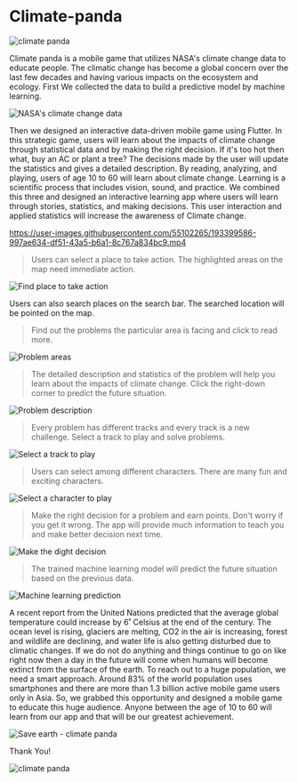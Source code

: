# Climate-panda
![climate panda](https://user-images.githubusercontent.com/55102265/193399322-73320ae4-ad15-4d25-a723-e4efe957477b.png)

Climate panda is a mobile game that utilizes NASA's climate change data to educate people. The climatic change has become a global concern over the last few decades and having various impacts on the ecosystem and ecology. First We collected the data to build a predictive model by machine learning.

![NASA's climate change data](https://user-images.githubusercontent.com/55102265/193399460-abd1940e-0e32-41c6-9b84-0c5418526475.png)

Then we designed an interactive data-driven mobile game using Flutter. In this strategic game, users will learn about the impacts of climate change through statistical data and by making the right decision. If it's too hot then what, buy an AC or plant a tree? The decisions made by the user will update the statistics and gives a detailed description. By reading, analyzing, and playing, users of age 10 to 60 will learn about climate change. Learning is a scientific process that includes vision, sound, and practice. We combined this three and designed an interactive learning app where users will learn through stories, statistics, and making decisions. This user interaction and applied statistics will increase the awareness of Climate change. 

https://user-images.githubusercontent.com/55102265/193399586-997ae634-df51-43a5-b6a1-8c767a834bc9.mp4

> Users can select a place to take action. The highlighted areas on the map need immediate action.

![Find place to take action](https://user-images.githubusercontent.com/55102265/193399641-e6268988-8179-4d46-a0c4-6b1c44f32a47.png)

Users can also search places on the search bar. The searched location will be pointed on the map.

> Find out the problems the particular area is facing and click to read more.

![Problem areas](https://user-images.githubusercontent.com/55102265/193399673-4e1740bc-fa57-4510-a368-9a2c4a8603fb.png)

> The detailed description and statistics of the problem will help you learn about the impacts of climate change. Click the right-down corner to predict the future situation.

![Problem description](https://user-images.githubusercontent.com/55102265/193399722-056996f9-4761-4a63-8bda-ac0b693c8042.png)

> Every problem has different tracks and every track is a new challenge. Select a track to play and solve problems.

![Select a track to play](https://user-images.githubusercontent.com/55102265/193399785-e135f813-7fd6-4d15-9c56-c9efb82f9b86.png)

> Users can select among different characters. There are many fun and exciting characters.

![Select a character to play](https://user-images.githubusercontent.com/55102265/193399957-972eb099-859b-4fff-a7ec-0ca995ae83a3.png)

> Make the right decision for a problem and earn points. Don't worry if you get it wrong. The app will provide much information to teach you and make better decision next time.

![Make the dight decision](https://user-images.githubusercontent.com/55102265/193399890-fdf29f49-dcb6-4c3f-b4ae-fd3cff78c150.png)

> The trained machine learning model will predict the future situation based on the previous data.

![Machine learning prediction](https://user-images.githubusercontent.com/55102265/193400070-b23e19ac-19a2-40ea-b3e5-6e2f16bacb9b.png)


A recent report from the United Nations predicted that the average global temperature could increase by 6˚ Celsius at the end of the century. The ocean level is rising, glaciers are melting, CO2 in the air is increasing, forest and wildlife are declining, and water life is also getting disturbed due to climatic changes. If we do not do anything and things continue to go on like right now then a day in the future will come when humans will become extinct from the surface of the earth. To reach out to a huge population, we need a smart approach. Around 83% of the world population uses smartphones and there are more than 1.3 billion active mobile game users only in Asia. So, we grabbed this opportunity and designed a mobile game to educate this huge audience. Anyone between the age of 10 to 60 will learn from our app and that will be our greatest achievement.

![Save earth - climate panda](https://user-images.githubusercontent.com/55102265/193400143-44e2ce01-9a04-4e59-bb38-7b46e86e6e0f.png)


Thank You!

![climate panda](https://user-images.githubusercontent.com/55102265/193400188-6b027172-92c2-491a-af81-8ab5778726c8.jpg)
